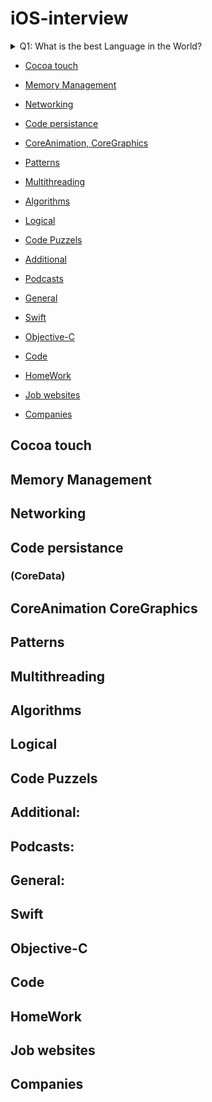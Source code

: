 # iOS-interview

<details> 
  <summary>Q1: What is the best Language in the World? </summary>
   A1: Swift 
</details>

* [Cocoa touch](#cocoa-touch)
* [Memory Management](#memory-management)
* [Networking](#networking)
* [Code persistance](#code-persistance)
* [CoreAnimation, CoreGraphics](#coreanimation-coregraphics)

* [Patterns](#patterns)
* [Multithreading](#multithreading)
* [Algorithms](#algorithms)
* [Logical](#logical)
* [Code Puzzels](#code-puzzels)
* [Additional](#additional)
* [Podcasts](#podcasts)
* [General](#general)
* [Swift](#swift)
* [Objective-C](#objective-c)
* [Code](#code)
* [HomeWork](#homework)
* [Job websites](#jobwebsites)
* [Companies](#companies)




## Cocoa touch

## Memory Management

## Networking

## Code persistance
### (CoreData)

## CoreAnimation CoreGraphics

## Patterns

## Multithreading

## Algorithms

## Logical

## Code Puzzels

## Additional:

## Podcasts:

## General:

## Swift

## Objective-C

## Code

## HomeWork

## Job websites

## Companies

